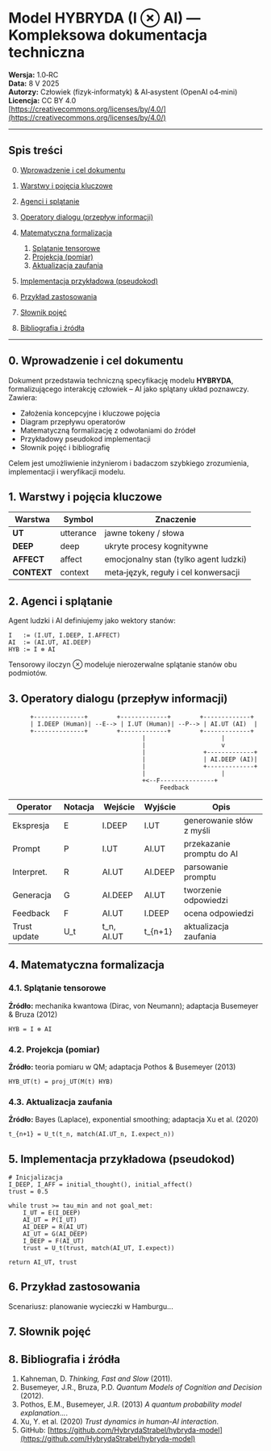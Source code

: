 
# Model HYBRYDA (I ⊗ AI) — Kompleksowa dokumentacja techniczna

**Wersja:** 1.0‑RC  
**Data:** 8 V 2025  
**Autorzy:** Człowiek (fizyk‑informatyk) & AI‑asystent (OpenAI o4‑mini)  
**Licencja:** CC BY 4.0  
[https://creativecommons.org/licenses/by/4.0/](https://creativecommons.org/licenses/by/4.0/)

---

## Spis treści

0. [Wprowadzenie i cel dokumentu](#0-wprowadzenie-i-cel-dokumentu)
1. [Warstwy i pojęcia kluczowe](#1-warstwy-i-pojecia-kluczowe)
2. [Agenci i splątanie](#2-agenci-i-splatanie)
3. [Operatory dialogu (przepływ informacji)](#3-operatory-dialogu-przeplyw-informacji)
4. [Matematyczna formalizacja](#4-matematyczna-formalizacja)

   1. [Splątanie tensorowe](#41-splatanie-tensorowe)
   2. [Projekcja (pomiar)](#42-projekcja-pomiar)
   3. [Aktualizacja zaufania](#43-aktualizacja-zaufania)
5. [Implementacja przykładowa (pseudokod)](#5-implementacja-przykładowa-pseudokod)
6. [Przykład zastosowania](#6-przyklad-zastosowania)
7. [Słownik pojęć](#7-slownik-pojec)
8. [Bibliografia i źródła](#8-bibliografia-i-zrodla)

---

## 0. Wprowadzenie i cel dokumentu

Dokument przedstawia techniczną specyfikację modelu **HYBRYDA**, formalizującego interakcję człowiek – AI jako splątany układ poznawczy. Zawiera:

* Założenia koncepcyjne i kluczowe pojęcia
* Diagram przepływu operatorów
* Matematyczną formalizację z odwołaniami do źródeł
* Przykładowy pseudokod implementacji
* Słownik pojęć i bibliografię

Celem jest umożliwienie inżynierom i badaczom szybkiego zrozumienia, implementacji i weryfikacji modelu.

## 1. Warstwy i pojęcia kluczowe

| Warstwa     | Symbol    | Znaczenie                             |
| ----------- | --------- | ------------------------------------- |
| **UT**      | utterance | jawne tokeny / słowa                  |
| **DEEP**    | deep      | ukryte procesy kognitywne             |
| **AFFECT**  | affect    | emocjonalny stan (tylko agent ludzki) |
| **CONTEXT** | context   | meta‑język, reguły i cel konwersacji  |

## 2. Agenci i splątanie

Agent ludzki i AI definiujemy jako wektory stanów:

```
I   := (I.UT, I.DEEP, I.AFFECT)
AI  := (AI.UT, AI.DEEP)
HYB := I ⊗ AI
```

Tensorowy iloczyn ⊗ modeluje nierozerwalne splątanie stanów obu podmiotów.

## 3. Operatory dialogu (przepływ informacji)

```
      +--------------+        +-------------+        +-------------+
      | I.DEEP (Human)| --E--> | I.UT (Human)| --P--> | AI.UT (AI)  |
      +--------------+        +-------------+        +-------------+
                                     |                     |
                                     |                     v
                                     |                +-------------+
                                     |                | AI.DEEP (AI)|
                                     |                +-------------+
                                     |                     |
                                     +<--F---------------+
                                          Feedback
```

| Operator     | Notacja | Wejście     | Wyjście  | Opis                      |
| ------------ | ------- | ----------- | -------- | ------------------------- |
| Ekspresja    | E       | I.DEEP      | I.UT     | generowanie słów z myśli  |
| Prompt       | P       | I.UT        | AI.UT    | przekazanie promptu do AI |
| Interpret.   | R       | AI.UT       | AI.DEEP  | parsowanie promptu        |
| Generacja    | G       | AI.DEEP     | AI.UT    | tworzenie odpowiedzi      |
| Feedback     | F       | AI.UT       | I.DEEP   | ocena odpowiedzi          |
| Trust update | U_t     | t_n, AI.UT  | t_{n+1}  | aktualizacja zaufania     |

## 4. Matematyczna formalizacja

### 4.1. Splątanie tensorowe

**Źródło:** mechanika kwantowa (Dirac, von Neumann); adaptacja Busemeyer & Bruza (2012)

```
HYB = I ⊗ AI
```

### 4.2. Projekcja (pomiar)

**Źródło:** teoria pomiaru w QM; adaptacja Pothos & Busemeyer (2013)

```
HYB_UT(t) = proj_UT(M(t) HYB)
```

### 4.3. Aktualizacja zaufania

**Źródło:** Bayes (Laplace), exponential smoothing; adaptacja Xu et al. (2020)

```
t_{n+1} = U_t(t_n, match(AI.UT_n, I.expect_n))
```

## 5. Implementacja przykładowa (pseudokod)

```
# Inicjalizacja
I_DEEP, I_AFF = initial_thought(), initial_affect()
trust = 0.5

while trust >= tau_min and not goal_met:
    I_UT = E(I_DEEP)
    AI_UT = P(I_UT)
    AI_DEEP = R(AI_UT)
    AI_UT = G(AI_DEEP)
    I_DEEP = F(AI_UT)
    trust = U_t(trust, match(AI_UT, I.expect))

return AI_UT, trust
```

## 6. Przykład zastosowania

Scenariusz: planowanie wycieczki w Hamburgu...

## 7. Słownik pojęć

## 8. Bibliografia i źródła

1. Kahneman, D. *Thinking, Fast and Slow* (2011).
2. Busemeyer, J.R., Bruza, P.D. *Quantum Models of Cognition and Decision* (2012).
3. Pothos, E.M., Busemeyer, J.R. (2013) *A quantum probability model explanation...*.
4. Xu, Y. et al. (2020) *Trust dynamics in human-AI interaction*.
5. GitHub: [https://github.com/HybrydaStrabel/hybryda-model](https://github.com/HybrydaStrabel/hybryda-model)
